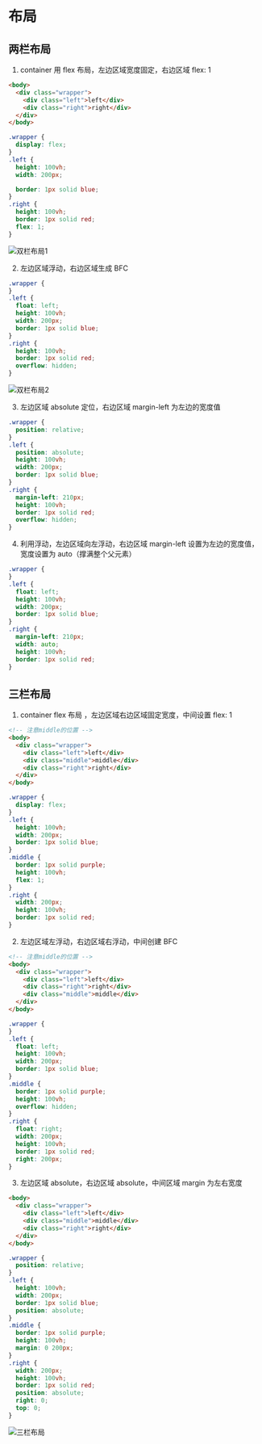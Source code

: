# 布局

## 两栏布局

1. container 用 flex 布局，左边区域宽度固定，右边区域 flex: 1

```html
<body>
  <div class="wrapper">
    <div class="left">left</div>
    <div class="right">right</div>
  </div>
</body>
```

```css
.wrapper {
  display: flex;
}
.left {
  height: 100vh;
  width: 200px;

  border: 1px solid blue;
}
.right {
  height: 100vh;
  border: 1px solid red;
  flex: 1;
}
```

![双栏布局1](image-two-cols-1.png)

2. 左边区域浮动，右边区域生成 BFC

```css
.wrapper {
}
.left {
  float: left;
  height: 100vh;
  width: 200px;
  border: 1px solid blue;
}
.right {
  height: 100vh;
  border: 1px solid red;
  overflow: hidden;
}
```

![双栏布局2](image-two-cols-2.png)

3. 左边区域 absolute 定位，右边区域 margin-left 为左边的宽度值

```css
.wrapper {
  position: relative;
}
.left {
  position: absolute;
  height: 100vh;
  width: 200px;
  border: 1px solid blue;
}
.right {
  margin-left: 210px;
  height: 100vh;
  border: 1px solid red;
  overflow: hidden;
}
```

4. 利用浮动，左边区域向左浮动，右边区域 margin-left 设置为左边的宽度值，宽度设置为 auto（撑满整个父元素）

```css
.wrapper {
}
.left {
  float: left;
  height: 100vh;
  width: 200px;
  border: 1px solid blue;
}
.right {
  margin-left: 210px;
  width: auto;
  height: 100vh;
  border: 1px solid red;
}
```

## 三栏布局

1. container flex 布局 ，左边区域右边区域固定宽度，中间设置 flex: 1

```html
<!-- 注意middle的位置 -->
<body>
  <div class="wrapper">
    <div class="left">left</div>
    <div class="middle">middle</div>
    <div class="right">right</div>
  </div>
</body>
```

```css
.wrapper {
  display: flex;
}
.left {
  height: 100vh;
  width: 200px;
  border: 1px solid blue;
}
.middle {
  border: 1px solid purple;
  height: 100vh;
  flex: 1;
}
.right {
  width: 200px;
  height: 100vh;
  border: 1px solid red;
}
```

2. 左边区域左浮动，右边区域右浮动，中间创建 BFC

```html
<!-- 注意middle的位置 -->
<body>
  <div class="wrapper">
    <div class="left">left</div>
    <div class="right">right</div>
    <div class="middle">middle</div>
  </div>
</body>
```

```css
.wrapper {
}
.left {
  float: left;
  height: 100vh;
  width: 200px;
  border: 1px solid blue;
}
.middle {
  border: 1px solid purple;
  height: 100vh;
  overflow: hidden;
}
.right {
  float: right;
  width: 200px;
  height: 100vh;
  border: 1px solid red;
  right: 200px;
}
```

3. 左边区域 absolute，右边区域 absolute，中间区域 margin 为左右宽度

```html
<body>
  <div class="wrapper">
    <div class="left">left</div>
    <div class="middle">middle</div>
    <div class="right">right</div>
  </div>
</body>
```

```css
.wrapper {
  position: relative;
}
.left {
  height: 100vh;
  width: 200px;
  border: 1px solid blue;
  position: absolute;
}
.middle {
  border: 1px solid purple;
  height: 100vh;
  margin: 0 200px;
}
.right {
  width: 200px;
  height: 100vh;
  border: 1px solid red;
  position: absolute;
  right: 0;
  top: 0;
}
```

![三栏布局](image-three-cols.png)
